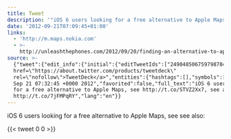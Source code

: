 ```yaml
---
title: Tweet
description: '"iOS 6 users looking for a free alternative to Apple Maps, see  see also: "'
date: '2012-09-21T07:09:45+01:00'
links:
  - 'http://m.maps.nokia.com'
  - >-
    http://unleashthephones.com/2012/09/20/finding-an-alternative-to-apple-maps-nokia-maps-on-mobile/
source: >-
  {"tweet":{"edit_info":{"initial":{"editTweetIds":["249048506759798784"],"editableUntil":"2012-09-21T08:32:45.766Z","editsRemaining":"5","isEditEligible":true}},"retweeted":false,"source":"<a
  href=\"https://about.twitter.com/products/tweetdeck\"
  rel=\"nofollow\">TweetDeck</a>","entities":{"hashtags":[],"symbols":[],"user_mentions":[],"urls":[{"url":"http://t.co/STVZ2Xx7","expanded_url":"http://m.maps.nokia.com","display_url":"m.maps.nokia.com","indices":["62","82"]},{"url":"http://t.co/7jFMPqRY","expanded_url":"http://unleashthephones.com/2012/09/20/finding-an-alternative-to-apple-maps-nokia-maps-on-mobile/","display_url":"unleashthephones.com/2012/09/20/fin…","indices":["94","114"]}]},"display_text_range":["0","114"],"favorite_count":"0","id_str":"249048506759798784","truncated":false,"retweet_count":"0","id":"249048506759798784","possibly_sensitive":false,"created_at":"Fri
  Sep 21 07:32:45 +0000 2012","favorited":false,"full_text":"iOS 6 users looking
  for a free alternative to Apple Maps, see http://t.co/STVZ2Xx7, see also:
  http://t.co/7jFMPqRY","lang":"en"}}
---
```

iOS 6 users looking for a free alternative to Apple Maps, see  see also: 
    
{{< tweet 0 0 >}}
    
